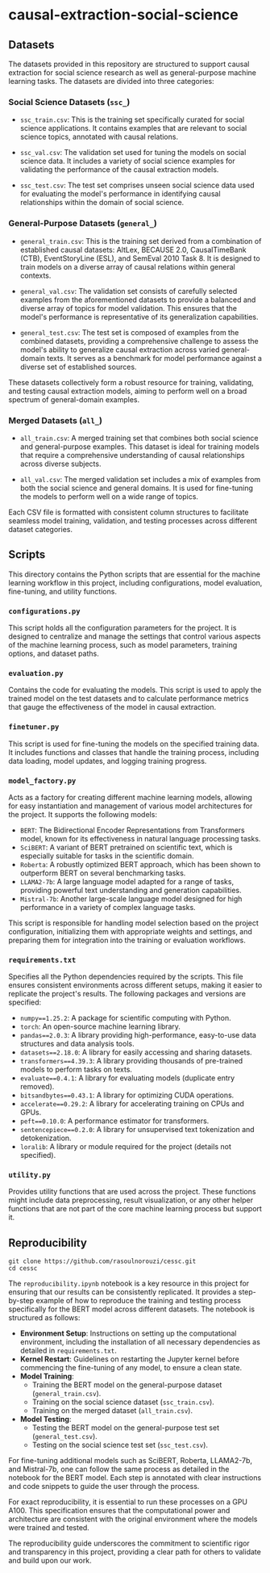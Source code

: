 # causal-extraction-social-science

## Datasets

The datasets provided in this repository are structured to support causal extraction for social science research as well as general-purpose machine learning tasks. The datasets are divided into three categories:

### Social Science Datasets (`ssc_`)

- `ssc_train.csv`: This is the training set specifically curated for social science applications. It contains examples that are relevant to social science topics, annotated with causal relations.

- `ssc_val.csv`: The validation set used for tuning the models on social science data. It includes a variety of social science examples for validating the performance of the causal extraction models.

- `ssc_test.csv`: The test set comprises unseen social science data used for evaluating the model's performance in identifying causal relationships within the domain of social science.

### General-Purpose Datasets (`general_`)

- `general_train.csv`: This is the training set derived from a combination of established causal datasets: AltLex, BECAUSE 2.0, CausalTimeBank (CTB), EventStoryLine (ESL), and SemEval 2010 Task 8. It is designed to train models on a diverse array of causal relations within general contexts.

- `general_val.csv`: The validation set consists of carefully selected examples from the aforementioned datasets to provide a balanced and diverse array of topics for model validation. This ensures that the model's performance is representative of its generalization capabilities.

- `general_test.csv`: The test set is composed of examples from the combined datasets, providing a comprehensive challenge to assess the model's ability to generalize causal extraction across varied general-domain texts. It serves as a benchmark for model performance against a diverse set of established sources.

These datasets collectively form a robust resource for training, validating, and testing causal extraction models, aiming to perform well on a broad spectrum of general-domain examples.

### Merged Datasets (`all_`)

- `all_train.csv`: A merged training set that combines both social science and general-purpose examples. This dataset is ideal for training models that require a comprehensive understanding of causal relationships across diverse subjects.

- `all_val.csv`: The merged validation set includes a mix of examples from both the social science and general domains. It is used for fine-tuning the models to perform well on a wide range of topics.

Each CSV file is formatted with consistent column structures to facilitate seamless model training, validation, and testing processes across different dataset categories.

## Scripts

This directory contains the Python scripts that are essential for the machine learning workflow in this project, including configurations, model evaluation, fine-tuning, and utility functions.

### `configurations.py`

This script holds all the configuration parameters for the project. It is designed to centralize and manage the settings that control various aspects of the machine learning process, such as model parameters, training options, and dataset paths.

### `evaluation.py`

Contains the code for evaluating the models. This script is used to apply the trained model on the test datasets and to calculate performance metrics that gauge the effectiveness of the model in causal extraction.

### `finetuner.py`

This script is used for fine-tuning the models on the specified training data. It includes functions and classes that handle the training process, including data loading, model updates, and logging training progress.

### `model_factory.py`

Acts as a factory for creating different machine learning models, allowing for easy instantiation and management of various model architectures for the project. It supports the following models:

- `BERT`: The Bidirectional Encoder Representations from Transformers model, known for its effectiveness in natural language processing tasks.
- `SciBERT`: A variant of BERT pretrained on scientific text, which is especially suitable for tasks in the scientific domain.
- `Roberta`: A robustly optimized BERT approach, which has been shown to outperform BERT on several benchmarking tasks.
- `LLAMA2-7b`: A large language model adapted for a range of tasks, providing powerful text understanding and generation capabilities.
- `Mistral-7b`: Another large-scale language model designed for high performance in a variety of complex language tasks.

This script is responsible for handling model selection based on the project configuration, initializing them with appropriate weights and settings, and preparing them for integration into the training or evaluation workflows.

### `requirements.txt`

Specifies all the Python dependencies required by the scripts. This file ensures consistent environments across different setups, making it easier to replicate the project's results. The following packages and versions are specified:
- `numpy==1.25.2`: A package for scientific computing with Python.
- `torch`: An open-source machine learning library.
- `pandas==2.0.3`: A library providing high-performance, easy-to-use data structures and data analysis tools.
- `datasets==2.18.0`: A library for easily accessing and sharing datasets.
- `transformers==4.39.3`: A library providing thousands of pre-trained models to perform tasks on texts.
- `evaluate==0.4.1`: A library for evaluating models (duplicate entry removed).
- `bitsandbytes==0.43.1`: A library for optimizing CUDA operations.
- `accelerate==0.29.2`: A library for accelerating training on CPUs and GPUs.
- `peft==0.10.0`: A performance estimator for transformers.
- `sentencepiece==0.2.0`: A library for unsupervised text tokenization and detokenization.
- `loralib`: A library or module required for the project (details not specified).

### `utility.py`

Provides utility functions that are used across the project. These functions might include data preprocessing, result visualization, or any other helper functions that are not part of the core machine learning process but support it.

## Reproducibility
```
git clone https://github.com/rasoulnorouzi/cessc.git
cd cessc
```
The `reproducibility.ipynb` notebook is a key resource in this project for ensuring that our results can be consistently replicated. It provides a step-by-step example of how to reproduce the training and testing process specifically for the BERT model across different datasets. The notebook is structured as follows:

- **Environment Setup**: Instructions on setting up the computational environment, including the installation of all necessary dependencies as detailed in `requirements.txt`.
- **Kernel Restart**: Guidelines on restarting the Jupyter kernel before commencing the fine-tuning of any model, to ensure a clean state.
- **Model Training**:
  - Training the BERT model on the general-purpose dataset (`general_train.csv`).
  - Training on the social science dataset (`ssc_train.csv`).
  - Training on the merged dataset (`all_train.csv`).
- **Model Testing**:
  - Testing the BERT model on the general-purpose test set (`general_test.csv`).
  - Testing on the social science test set (`ssc_test.csv`).

For fine-tuning additional models such as SciBERT, Roberta, LLAMA2-7b, and Mistral-7b, one can follow the same process as detailed in the notebook for the BERT model. Each step is annotated with clear instructions and code snippets to guide the user through the process.

For exact reproducibility, it is essential to run these processes on a GPU A100. This specification ensures that the computational power and architecture are consistent with the original environment where the models were trained and tested.

The reproducibility guide underscores the commitment to scientific rigor and transparency in this project, providing a clear path for others to validate and build upon our work.



